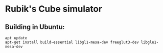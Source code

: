 # Rubik's Cube simulator
## Building in Ubuntu:
  ```
  apt update
  apt-get install build-essential libgl1-mesa-dev freeglut3-dev libglu1-mesa-dev
  ```

